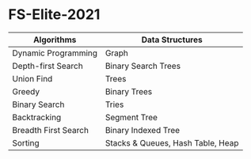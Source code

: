 ﻿# FS-Elite-2021

| Algorithms            | Data Structures     |
| ---                   | ---                 |
| Dynamic Programming   | Graph               |
| Depth-first Search    | Binary Search Trees |
| Union Find            | Trees               |
| Greedy                | Binary Trees        |
| Binary Search         | Tries               |
| Backtracking          | Segment Tree        |
| Breadth First Search  | Binary Indexed Tree |
| Sorting               | Stacks & Queues, Hash Table, Heap |